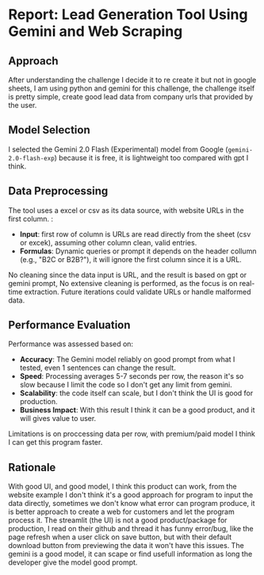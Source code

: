 # Report: Lead Generation Tool Using Gemini and Web Scraping

## Approach
After understanding the challenge I decide it to re create it but not in google sheets, I am using python and gemini for this challenge, the challenge itself is pretty simple, create good lead data from company urls that provided by the user.

## Model Selection
I selected the Gemini 2.0 Flash (Experimental) model from Google (`gemini-2.0-flash-exp`) because it is free, it is lightweight too compared with gpt I think.

## Data Preprocessing
The tool uses a excel or csv as its data source, with website URLs in the first column. :
- **Input**: first row of column is URLs are read directly from the sheet (csv or excek), assuming other column clean, valid entries.
- **Formulas**: Dynamic queries or prompt it depends on the header collumn (e.g., "B2C or B2B?"), it will ignore the first column since it is a URL.

No cleaning since the data input is URL, and the result is based on gpt or gemini prompt,
No extensive cleaning is performed, as the focus is on real-time extraction. Future iterations could validate URLs or handle malformed data.

## Performance Evaluation
Performance was assessed based on:
- **Accuracy**: The Gemini model reliably on good prompt from what I tested, even 1 sentences can change the result.
- **Speed**: Processing averages 5-7 seconds per row, the reason it's so slow because I limit the code so I don't get any limit from gemini.
- **Scalability**: the code itself can scale, but I don't think the UI is good for production.
- **Business Impact**: With this result I think it can be a good product, and it will gives value to user.

Limitations is on proccessing data per row, with premium/paid model I think I can get this program faster.

## Rationale
With good UI, and good model, I think this product can work, from the website example I don't think it's a good approach for program to input the data directly, sometimes we don't know what error can program produce, it is better approach to create a web for customers and let the program process it.
The streamlit (the UI) is not a good product/package for production, I read on their github and thread it has funny error/bug, like the page refresh when a user click on save button, but with their default download button from previewing the data it won't have this issues.
The gemini is a good model, it can scape or find usefull information as long the developer give the model good prompt.